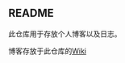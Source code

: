## README



此仓库用于存放个人博客以及日志。

博客存放于此仓库的[Wiki](https://github.com/TechlentWongchisum/blog/wiki/%E4%B8%AA%E4%BA%BA%E5%8D%9A%E5%AE%A2Wiki%E9%A6%96%E9%A1%B5)

